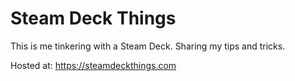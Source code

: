 # Steam Deck Things
This is me tinkering with a Steam Deck. Sharing my tips and tricks.  
  
Hosted at: https://steamdeckthings.com  
  
